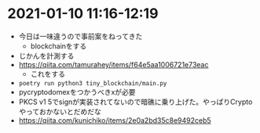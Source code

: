 # 2021-01-10 11:16-12:19
- 今日は一味違うので事前案をねってきた
  - blockchainをする
- じかんを計測する
- https://qiita.com/tamurahey/items/f64e5aa1006721e73eac
  - これをする
- `poetry run python3 tiny_blockchain/main.py`
- pycryptodomexをつかうべきxが必要
- PKCS v1 5でsignが実装されてないので暗礁に乗り上げた。やっぱりCryptoやっておかないとだめだな
- https://qiita.com/kunichiko/items/2e0a2bd35c8e9492ceb5
